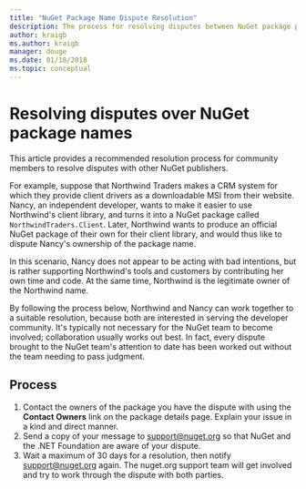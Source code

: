 ```yaml
---
title: "NuGet Package Name Dispute Resolution"
description: The process for resolving disputes between NuGet package publishers related to branding, trademarks, and other conflict situations.
author: kraigb
ms.author: kraigb
manager: douge
ms.date: 01/18/2018
ms.topic: conceptual
---
```


# Resolving disputes over NuGet package names

This article provides a recommended resolution process for community members to resolve disputes with other NuGet publishers.

For example, suppose that Northwind Traders makes a CRM system for which they provide client drivers as a downloadable MSI from their website. Nancy, an independent developer, wants to make it easier to use Northwind's client library, and turns it into a NuGet package called `NorthwindTraders.Client`. Later, Northwind wants to produce an official NuGet package of their own for their client library, and would thus like to dispute Nancy's ownership of the package name.

In this scenario, Nancy does not appear to be acting with bad intentions, but is rather supporting Northwind's tools and customers by contributing her own time and code. At the same time, Northwind is the legitimate owner of the Northwind name.

By following the process below, Northwind and Nancy can work together to a suitable resolution, because both are interested in serving the developer community. It's typically not necessary for the NuGet team to become involved; collaboration usually works out best. In fact, every dispute brought to the NuGet team's attention to date has been worked out without the team needing to pass judgment.

## Process

1. Contact the owners of the package you have the dispute with using the **Contact Owners** link on the package details page. Explain your issue in a kind and direct manner.
2. Send a copy of your message to [support@nuget.org](mailto:support@nuget.org) so that NuGet and the .NET Foundation are aware of your dispute.
3. Wait a maximum of 30 days for a resolution, then notify [support@nuget.org](mailto:support@nuget.org) again. The nuget.org support team will get involved and try to work through the dispute with both parties.
